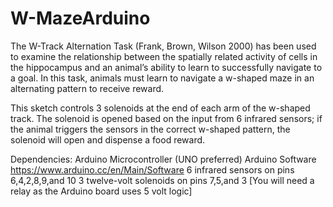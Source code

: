 # W-MazeArduino

The W-Track Alternation Task (Frank, Brown, Wilson 2000) has been used to examine the relationship 
between the spatially related activity of cells in the hippocampus and an animal’s ability to learn to 
successfully navigate to a goal. In this task, animals must learn to navigate a w-shaped maze in an alternating pattern 
to receive reward.

This sketch controls 3 solenoids at the end of each arm of the w-shaped track. 
The solenoid is opened based on the input from 6 infrared sensors; if the animal triggers the sensors in the 
correct w-shaped pattern, the solenoid will open and dispense a food reward.

Dependencies:
Arduino Microcontroller (UNO preferred)
Arduino Software  https://www.arduino.cc/en/Main/Software
6 infrared sensors on pins 6,4,2,8,9,and 10
3 twelve-volt solenoids on pins 7,5,and 3 [You will need a relay as the Arduino board uses 5 volt logic]

